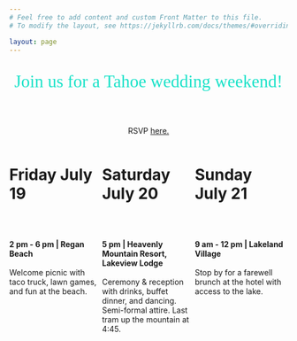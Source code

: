 ```yaml
---
# Feel free to add content and custom Front Matter to this file.
# To modify the layout, see https://jekyllrb.com/docs/themes/#overriding-theme-defaults

layout: page
---
```

<style>
p.first-line {
font-family: 'Satisfy';
font-size: 2.25em;
color: #18e2c8;
}

.column {
  float: left;
  width: 33.33%;
}

.row:after {
  content: "";
  display: table;
  clear: both;
}

@media screen and (max-width: 600px) {
  .column {
    width: 100%;
  }
}
</style>

<center>
<p class="first-line">Join us for a Tahoe wedding weekend!</p>
<br>
<p>RSVP <a href="www.paigeandjordan.com/rsvp/">here.</a></p>
</center>

<div class="row">
  <div class="column">
  <h1>Friday July 19</h1>
  <br><br>
  <p><b>2 pm - 6 pm | Regan Beach</b>
  <br><br>
  Welcome picnic with taco truck, lawn games, and fun at the beach.</p> 
  </div>
  <div class="column">
  <h1>Saturday July 20</h1>
  <br><br>
  <p><b>5 pm | Heavenly Mountain Resort, Lakeview Lodge</b>
  <br><br>Ceremony & reception with drinks, buffet dinner, and dancing. Semi-formal attire. Last tram up the mountain at 4:45.
  </p>
  </div>
  <div class="column">
  <h1>Sunday July 21</h1>
  <br><br>
  <p><b>9 am - 12 pm | Lakeland Village</b>
  <br><br>Stop by for a farewell brunch at the hotel with access to the lake.</p>
  </div>
</div>
